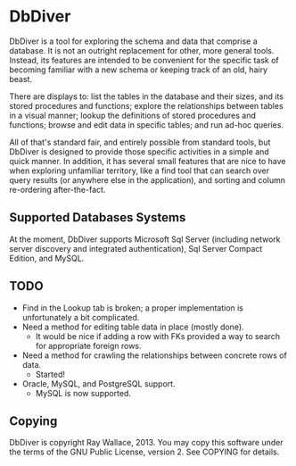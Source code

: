DbDiver
=======

DbDiver is a tool for exploring the schema and data that comprise a database. It
is not an outright replacement for other, more general tools. Instead, its
features are intended to be convenient for the specific task of becoming
familiar with a new schema or keeping track of an old, hairy beast.

There are displays to: list the tables in the database and their sizes, and its
stored procedures and functions; explore the relationships between tables in a
visual manner; lookup the definitions of stored procedures and functions; browse
and edit data in specific tables; and run ad-hoc queries.

All of that's standard fair, and entirely possible from standard tools, but
DbDiver is designed to provide those specific activities in a simple and quick
manner. In addition, it has several small features that are nice to have when
exploring unfamiliar territory, like a find tool that can search over query
results (or anywhere else in the application), and sorting and column re-ordering
after-the-fact.


Supported Databases Systems
---------------------------

At the moment, DbDiver supports Microsoft Sql Server (including network server
discovery and integrated authentication), Sql Server Compact Edition, and MySQL.


TODO
----

* Find in the Lookup tab is broken; a proper implementation is unfortunately a
  bit complicated.
* Need a method for editing table data in place (mostly done).
	* It would be nice if adding a row with FKs provided a way to search for
	  appropriate foreign rows.
* Need a method for crawling the relationships between concrete rows of data.
	* Started!
* Oracle, MySQL, and PostgreSQL support.
	* MySQL is now supported.


Copying
-------

DbDiver is copyright Ray Wallace, 2013. You may copy this software under the
terms of the GNU Public License, version 2.  See COPYING for details.
